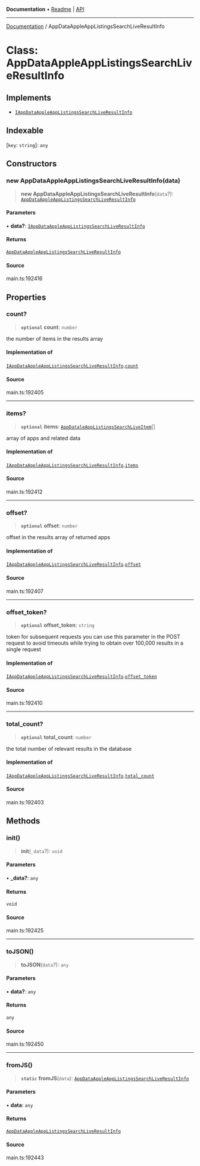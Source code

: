 **Documentation** • [Readme](../README.md) \| [API](../globals.md)

***

[Documentation](../README.md) / AppDataAppleAppListingsSearchLiveResultInfo

# Class: AppDataAppleAppListingsSearchLiveResultInfo

## Implements

- [`IAppDataAppleAppListingsSearchLiveResultInfo`](../interfaces/IAppDataAppleAppListingsSearchLiveResultInfo.md)

## Indexable

 \[`key`: `string`\]: `any`

## Constructors

### new AppDataAppleAppListingsSearchLiveResultInfo(data)

> **new AppDataAppleAppListingsSearchLiveResultInfo**(`data`?): [`AppDataAppleAppListingsSearchLiveResultInfo`](AppDataAppleAppListingsSearchLiveResultInfo.md)

#### Parameters

• **data?**: [`IAppDataAppleAppListingsSearchLiveResultInfo`](../interfaces/IAppDataAppleAppListingsSearchLiveResultInfo.md)

#### Returns

[`AppDataAppleAppListingsSearchLiveResultInfo`](AppDataAppleAppListingsSearchLiveResultInfo.md)

#### Source

main.ts:192416

## Properties

### count?

> **`optional`** **count**: `number`

the number of items in the results array

#### Implementation of

[`IAppDataAppleAppListingsSearchLiveResultInfo`](../interfaces/IAppDataAppleAppListingsSearchLiveResultInfo.md).[`count`](../interfaces/IAppDataAppleAppListingsSearchLiveResultInfo.md#count)

#### Source

main.ts:192405

***

### items?

> **`optional`** **items**: [`AppDataleAppListingsSearchLiveItem`](AppDataleAppListingsSearchLiveItem.md)[]

array of apps and related data

#### Implementation of

[`IAppDataAppleAppListingsSearchLiveResultInfo`](../interfaces/IAppDataAppleAppListingsSearchLiveResultInfo.md).[`items`](../interfaces/IAppDataAppleAppListingsSearchLiveResultInfo.md#items)

#### Source

main.ts:192412

***

### offset?

> **`optional`** **offset**: `number`

offset in the results array of returned apps

#### Implementation of

[`IAppDataAppleAppListingsSearchLiveResultInfo`](../interfaces/IAppDataAppleAppListingsSearchLiveResultInfo.md).[`offset`](../interfaces/IAppDataAppleAppListingsSearchLiveResultInfo.md#offset)

#### Source

main.ts:192407

***

### offset\_token?

> **`optional`** **offset\_token**: `string`

token for subsequent requests
you can use this parameter in the POST request to avoid timeouts while trying to obtain over 100,000 results in a single request

#### Implementation of

[`IAppDataAppleAppListingsSearchLiveResultInfo`](../interfaces/IAppDataAppleAppListingsSearchLiveResultInfo.md).[`offset_token`](../interfaces/IAppDataAppleAppListingsSearchLiveResultInfo.md#offset_token)

#### Source

main.ts:192410

***

### total\_count?

> **`optional`** **total\_count**: `number`

the total number of relevant results in the database

#### Implementation of

[`IAppDataAppleAppListingsSearchLiveResultInfo`](../interfaces/IAppDataAppleAppListingsSearchLiveResultInfo.md).[`total_count`](../interfaces/IAppDataAppleAppListingsSearchLiveResultInfo.md#total_count)

#### Source

main.ts:192403

## Methods

### init()

> **init**(`_data`?): `void`

#### Parameters

• **\_data?**: `any`

#### Returns

`void`

#### Source

main.ts:192425

***

### toJSON()

> **toJSON**(`data`?): `any`

#### Parameters

• **data?**: `any`

#### Returns

`any`

#### Source

main.ts:192450

***

### fromJS()

> **`static`** **fromJS**(`data`): [`AppDataAppleAppListingsSearchLiveResultInfo`](AppDataAppleAppListingsSearchLiveResultInfo.md)

#### Parameters

• **data**: `any`

#### Returns

[`AppDataAppleAppListingsSearchLiveResultInfo`](AppDataAppleAppListingsSearchLiveResultInfo.md)

#### Source

main.ts:192443
